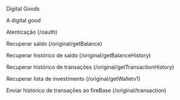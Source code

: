 Digital Goods

A digital good

Atenticação (/oauth)

Recuperar saldo (/original/getBalance)

Recuperar histórico de saldo (/original/getBalanceHistory)

Recuperar histórico de transações (/original/getTransactionHistory)

Recuperar lista de investimento (/original/getWalletv1)

Enviar histórico de transações ao fireBase (/original/transaction)